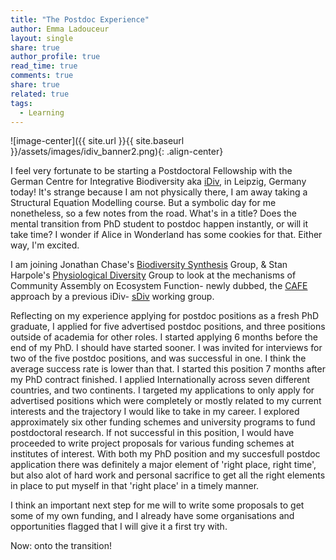 ```yaml
---
title: "The Postdoc Experience"
author: Emma Ladouceur
layout: single
share: true
author_profile: true
read_time: true
comments: true
share: true
related: true
tags:
  - Learning
---
```

![image-center]({{ site.url }}{{ site.baseurl }}/assets/images/idiv_banner2.png){: .align-center}

I feel very fortunate to be starting a Postdoctoral Fellowship with the German Centre for Integrative Biodiversity aka [iDiv](https://www.idiv.de/), in Leipzig, Germany today! It's strange because I am not physically there, I am away taking a Structural Equation Modelling course. But a symbolic day for me nonetheless, so a few notes from the road. What's in a title? Does the mental transition from PhD student to postdoc happen instantly, or will it take time? I wonder if Alice in Wonderland has some cookies for that. Either way, I'm excited.

I am joining Jonathan Chase's [Biodiversity Synthesis](https://www.idiv.de/groups_and_people/core_groups/synthesis.html) Group, & Stan Harpole's [Physiological Diversity](https://www.idiv.de/groups_and_people/core_groups/physiological_diversity.html) Group to look at the mechanisms of Community Assembly on Ecosystem Function- newly dubbed, the [CAFE](https://onlinelibrary.wiley.com/doi/full/10.1111/ele.12895) approach by a previous iDiv- [sDiv](https://www.idiv.de/sdiv.html) working group.

Reflecting on my experience applying for postdoc positions as a fresh PhD graduate, I applied for five advertised postdoc positions, and three  positions outside of academia for other roles. I started applying 6 months before the end of my PhD. I should have started sooner. I was invited for interviews for two of the five postdoc positions, and was successful in one. I think the average success rate is lower than that. I started this position 7 months after my PhD contract finished. I applied Internationally across seven different countries, and two continents. I targeted my applications to only apply for advertised positions which were completely or mostly related to my current interests and the trajectory I would like to take in my career. I explored  approximately six other funding schemes and university programs to fund postdoctoral research. If not successful in this position, I would have proceeded to write project proposals for various funding schemes at institutes of interest. With both my PhD position and my succesfull postdoc application there was definitely a major element of 'right place, right time', but also alot of hard work and personal sacrifice to get all the right elements in place to put myself in that 'right place' in a timely manner.

I think an important next step for me will to write some proposals to get some of my own funding, and I already have some organisations and opportunities flagged that I will give it a first try with.

Now: onto the transition! 